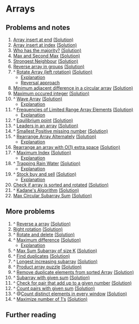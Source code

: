 # Arrays

## Problems and notes
1. [Array insert at end](https://practice.geeksforgeeks.org/problems/array-insert-at-end/1) [(Solution)](https://github.com/thecoducer/GeeksForGeeks_DSA_Course_Solutions/blob/master/Arrays/insert_at_end.cpp)
2. [Array insert at index](https://practice.geeksforgeeks.org/problems/array-insert-at-index/1) [(Solution)](https://github.com/thecoducer/GeeksForGeeks_DSA_Course_Solutions/blob/master/Arrays/insert_at_index.cpp)
3. [Who has the majority?](https://practice.geeksforgeeks.org/problems/who-has-the-majority/1) [(Solution)](https://github.com/thecoducer/GeeksForGeeks_DSA_Course_Solutions/blob/master/Arrays/who_has_majority.cpp)
4. [Max and Second Max](https://practice.geeksforgeeks.org/problems/max-and-second-max/1) [(Solution)](https://github.com/thecoducer/GeeksForGeeks_DSA_Course_Solutions/blob/master/Arrays/max_and_second_max.cpp)
5. [Strongest Neighbour](https://practice.geeksforgeeks.org/problems/strongest-neighbour/1) [(Solution)](https://github.com/thecoducer/GeeksForGeeks_DSA_Course_Solutions/blob/master/Arrays/strongest_neighbor.cpp)
6. [Reverse array in groups](https://practice.geeksforgeeks.org/problems/reverse-array-in-groups0255/1) [(Solution)](https://github.com/thecoducer/GeeksForGeeks_DSA_Course_Solutions/blob/master/Arrays/reverse_array_in_groups.cpp)
7. ^ [Rotate Array (left rotation)](https://practice.geeksforgeeks.org/problems/rotate-array-by-n-elements/1) [(Solution)](https://github.com/thecoducer/GeeksForGeeks_DSA_Course_Solutions/blob/master/Arrays/left_rotate.cpp)
    - [Explanation](https://www.geeksforgeeks.org/array-rotation/)
    - [Reversal approach](https://www.geeksforgeeks.org/c-program-for-reversal-algorithm-for-array-rotation/)
8. [Minimum adjacent difference in a circular array](https://practice.geeksforgeeks.org/problems/minimum-absloute-difference-between-adjacent-elements-in-a-circular-array/1) [(Solution)](https://github.com/thecoducer/GeeksForGeeks_DSA_Course_Solutions/blob/master/Arrays/min_adjacent_diff_circular_arr.cpp)
9. [Maximum occured integer](https://www.geeksforgeeks.org/maximum-occurred-integer-n-ranges/) [(Solution)](https://github.com/thecoducer/GeeksForGeeks_DSA_Course_Solutions/blob/master/Arrays/max_occured_int.cpp)
10. ^ [Wave Array](https://practice.geeksforgeeks.org/problems/wave-array/1) [(Solution)](https://github.com/thecoducer/GeeksForGeeks_DSA_Course_Solutions/blob/master/Arrays/wave_array.cpp)
    - [Explanation](https://www.geeksforgeeks.org/sort-array-wave-form-2/)
11. ^ [Frequencies of Limited Range Array Elements](https://practice.geeksforgeeks.org/problems/frequency-of-array-elements/1) [(Solution)](https://github.com/thecoducer/GeeksForGeeks_DSA_Course_Solutions/blob/master/Arrays/freq_limited_range_arr.cpp)
    - [Explanation](https://www.geeksforgeeks.org/count-frequencies-elements-array-o1-extra-space-time/)
12. ^ [Equilibrium point](https://practice.geeksforgeeks.org/problems/equilibrium-point/1) [(Solution)](https://github.com/thecoducer/GeeksForGeeks_DSA_Course_Solutions/blob/master/Arrays/equilibrium_point.cpp)
13. ^ [Leaders in an array](https://practice.geeksforgeeks.org/problems/leaders-in-an-array/1) [(Solution)](https://github.com/thecoducer/GeeksForGeeks_DSA_Course_Solutions/blob/master/Arrays/leaders.cpp)
14. ^ [Smallest Positive missing number](https://practice.geeksforgeeks.org/problems/smallest-positive-missing-number/1) [(Solution)](https://github.com/thecoducer/GeeksForGeeks_DSA_Course_Solutions/blob/master/Arrays/smallest_pos_missing_num.cpp)
15. ^ [Rearrange Array Alternately](https://practice.geeksforgeeks.org/problems/-rearrange-array-alternately/1) [(Solution)](https://github.com/thecoducer/GeeksForGeeks_DSA_Course_Solutions/blob/master/Arrays/rearrange_array_alternately.cpp)
    - [Explanation](https://www.geeksforgeeks.org/rearrange-array-maximum-minimum-form-set-2-o1-extra-space/)
16. [Rearrange an array with O(1) extra space](https://practice.geeksforgeeks.org/problems/rearrange-an-array-with-o1-extra-space3142/1) [(Solution)](https://github.com/thecoducer/GeeksForGeeks_DSA_Course_Solutions/blob/master/Arrays/rearrange_array_bigo_one.cpp)
17. ^ [Maximum Index](https://practice.geeksforgeeks.org/problems/maximum-index/1) [(Solution)](https://github.com/thecoducer/GeeksForGeeks_DSA_Course_Solutions/blob/master/Arrays/max_index.cpp)
    - [Explanation](https://www.geeksforgeeks.org/given-an-array-arr-find-the-maximum-j-i-such-that-arrj-arri/)
18. ^ [Trapping Rain Water](https://practice.geeksforgeeks.org/problems/trapping-rain-water/0) [(Solution)](https://github.com/thecoducer/GeeksForGeeks_DSA_Course_Solutions/blob/master/Arrays/trapping_rain_water.cpp)
    - [Explanation](https://www.geeksforgeeks.org/trapping-rain-water/)
19. ^ [Stock buy and sell](https://practice.geeksforgeeks.org/problems/stock-buy-and-sell/0) [(Solution)](https://github.com/thecoducer/GeeksForGeeks_DSA_Course_Solutions/blob/master/Arrays/stock_buy_sell.cpp)
    - [Explanation](https://www.geeksforgeeks.org/stock-buy-sell/)
20. [Check if array is sorted and rotated](https://practice.geeksforgeeks.org/problems/check-if-array-is-sorted-and-rotated-clockwise/1) [(Solution)]()
21. ^ [Kadane's Algorithm](https://practice.geeksforgeeks.org/problems/kadanes-algorithm/1) [(Solution)]()
22. [Max Circular Subarray Sum](https://practice.geeksforgeeks.org/problems/max-circular-subarray-sum/1) [(Solution)]()

## More problems
1. ^ [Reverse a array](https://practice.geeksforgeeks.org/problems/reverse-the-string/0) [(Solution)](https://github.com/thecoducer/GeeksForGeeks_DSA_Course_Solutions/blob/master/Arrays/More/reverse_array.c)
2. [Right rotation](https://www.geeksforgeeks.org/reversal-algorithm-right-rotation-array/) [(Solution)](https://github.com/thecoducer/GeeksForGeeks_DSA_Course_Solutions/blob/master/Arrays/More/right_rotate.cpp)
3. ^ [Rotate and delete](https://practice.geeksforgeeks.org/problems/rotate-and-delete/0) [(Solution)]()
4. ^ [Maximum difference](https://practice.geeksforgeeks.org/problems/maximum-difference/0) [(Solution)](https://github.com/thecoducer/GeeksForGeeks_DSA_Course_Solutions/blob/master/Arrays/More/maximum_difference.cpp)
    - [Explanation](https://www.geeksforgeeks.org/maximum-difference-between-two-elements/)
5. ^ [Max Sum Subarray of size K](https://practice.geeksforgeeks.org/problems/max-sum-subarray-of-size-k/0) [(Solution)](https://github.com/thecoducer/GeeksForGeeks_DSA_Course_Solutions/blob/master/Arrays/More/max_sum_window.cpp)
6. ^ [Find duplicates](https://practice.geeksforgeeks.org/problems/find-duplicates-in-an-array/1/) [(Solution)](https://github.com/thecoducer/GeeksForGeeks_DSA_Course_Solutions/blob/master/Arrays/More/find_duplicates.cpp)
7. ^ [Longest increasing subarray](https://practice.geeksforgeeks.org/problems/longest-increasing-subarray/0) [(Solution)](https://github.com/thecoducer/GeeksForGeeks_DSA_Course_Solutions/blob/master/Arrays/More/longest_increasing_subarray.cpp)
8. ^ [Product array puzzle](https://practice.geeksforgeeks.org/problems/product-array-puzzle/0) [(Solution)](https://github.com/thecoducer/GeeksForGeeks_DSA_Course_Solutions/blob/master/Arrays/More/product_array_puzzle.cpp)
9. ^ [Remove duplicate elements from sorted Array](https://practice.geeksforgeeks.org/problems/remove-duplicate-elements-from-sorted-array/1) [(Solution)](https://github.com/thecoducer/GeeksForGeeks_DSA_Course_Solutions/blob/master/Arrays/More/remove_duplicates_sorted_array.cpp)
10. ^ [Subarray with given sum](https://practice.geeksforgeeks.org/problems/subarray-with-given-sum/0/) [(Solution)](https://github.com/thecoducer/GeeksForGeeks_DSA_Course_Solutions/blob/master/Arrays/More/subarray_given_sum.cpp)
11. ^ [Check for pair that add up to a given number](https://practice.geeksforgeeks.org/problems/key-pair/0) [(Solution)](https://github.com/thecoducer/GeeksForGeeks_DSA_Course_Solutions/blob/master/Arrays/More/key_pair.cpp)
12. ^ [Count pairs with given sum](https://practice.geeksforgeeks.org/problems/count-pairs-with-given-sum/0) [(Solution)](https://github.com/thecoducer/GeeksForGeeks_DSA_Course_Solutions/blob/master/Arrays/More/count_pairs_given_sum.cpp)
13. ^ @[Count distinct elements in every window](https://practice.geeksforgeeks.org/problems/count-distinct-elements-in-every-window/1/) [(Solution)]()
14. ^ [Maximize number of 1's](https://practice.geeksforgeeks.org/problems/maximize-number-of-1s/0) [(Solution)](https://github.com/thecoducer/GeeksForGeeks_DSA_Course_Solutions/blob/master/Arrays/More/maximize_ones.cpp)

## Further reading
